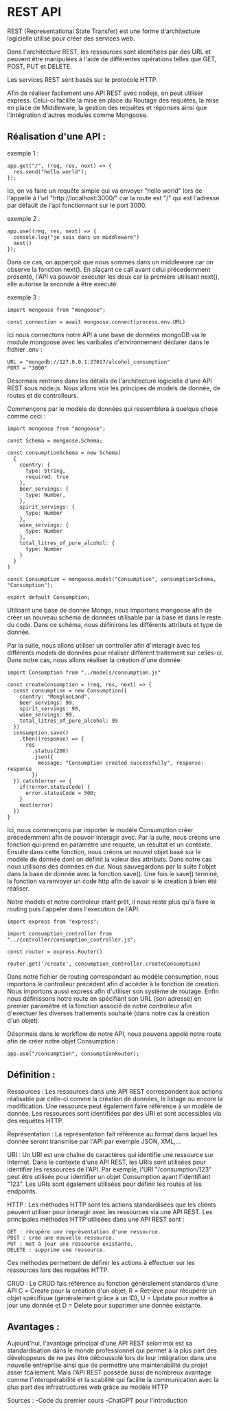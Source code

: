 # REST API
REST (Representational State Transfer) est une forme d'architecture logicielle utilisé pour créer des services web.

Dans l'architecture REST, les ressources sont identifiées par des URL et peuvent être manipulées à l'aide de différentes opérations telles que GET, POST, PUT et DELETE.

Les services REST sont basés sur le protocole HTTP.

Afin de réaliser facilement une API REST avec nodejs, on peut utiliser express. Celui-ci facilite la mise en place du Routage des requêtes, la mise en place de Middleware, la gestion des requêtes et réponses ainsi que l'intégration d'autres modules comme Mongoose.

## Réalisation d'une API :

exemple 1 : 
```
app.get("/", (req, res, next) => {
  res.send("hello world");
});
```
Ici, on va faire un requête simple qui va envoyer "hello world" lors de l'appelle à l'url "http://localhost:3000/" car la route est "/" qui est l'adresse par défault de l'api fonctionnant sur le port 3000.

exemple 2 : 
```
app.use((req, res, next) => {
  console.log("je suis dans un middleware")
  next()
});
```
Dans ce cas, on apperçoit que nous sommes dans un middleware car on observe la fonction next(). En plaçant ce call avant celui précedemment présenté, l'API va pouvoir executer les deux car la première utilisant next(), elle autorise la seconde à être executé.

exemple 3 : 
```
import mongoose from "mongoose";

const connection = await mongoose.connect(process.env.URL)
```
Ici nous connectons notre API à une base de données mongoDB via le module mongoose avec les varibales d'environnement déclarer dans le fichier .env : 
```
URL = "mongodb://127.0.0.1:27017/alcohol_consumption"
PORT = "3000"
```
Désormais rentrons dans les détails de l'architecture logicielle d'une API REST sous node.js. Nous allons voir les principes de models de donnée, de routes et de controlleurs.

Commençons par le modèle de données qui ressemblera à quelque chose comme ceci : 
```
import mongoose from "mongoose";

const Schema = mongoose.Schema;

const consumptionSchema = new Schema(
  {
    country: {
      type: String,
      required: true
    },
    beer_servings: {
      type: Number,
    },
    spirit_servings: {
      type: Number
    },
    wine_servings: {
      type: Number
    },
    total_litres_of_pure_alcohol: {
      type: Number
    }
  }
)

const Consumption = mongoose.model("Consumption", consumptionSchema, "Consumption");

export default Consumption;
```
Utilisant une base de donnée Mongo, nous importons mongoose afin de créer un nouveau schéma de données utilisable par la base et dans le reste du code. Dans ce schéma, nous définirons les différents attributs et type de donnée.

Par la suite, nous allons utiliser un controller afin d'interagir avec les différents models de données pour réaliser différent traitement sur celles-ci. Dans notre cas, nous allons réaliser la création d'une donnée.
```
import Consumption from "../models/consumption.js"

const createConsumption = (req, res, next) => {
  const consumption = new Consumption({
    country: "MonglooLand",
    beer_servings: 99,
    spirit_servings: 99,
    wine_servings: 99,
    total_litres_of_pure_alcohol: 99
  })
  consumption.save()
    .then((response) => {
      res
        .status(200)
        .json({
          message: "Consumption created successfully", response: response
        })
  }).catch(error => {
    if(!error.statusCode) {
      error.statusCode = 500;
    }
    next(error)
  })
}
```

Ici, nous commençons par importer le modèle Consumption créer précedemment afin de pouvoir interagir avec. Par la suite, nous créons une fonction qui prend en paramètre une requete, un resultat et un contexte. Ensuite dans cette fonction, nous créons un nouvel objet basé sur le modèle de donnée dont on définit la valeur des attributs. Dans notre cas nous utilisons des données en dur. Nous sauvegardons par la suite l'objet dans la base de donnée avec la fonction save(). Une fois le save() terminé, la fonction va renvoyer un code http afin de savoir si le creation à bien été réaliser.

Notre models et notre controleur etant prêt, il nous reste plus qu'a faire le routing puis l'appeler dans l'execution de l'API.
```
import express from "express";

import consumption_controller from "../controller/consumption_controller.js";

const router = express.Router()

router.get('/create', consumption_controller.createConsumption)
```
Dans notre fichier de routing correspondant au modèle consumption, nous importons le controlleur précédent afin d'accéder à la fonction de creation. Nous importons aussi express afin d'utiliser son système de routage.
Enfin nous définissons notre route en spécifiant son URL (son adresse) en premier paramètre et la fonction associé de notre controlleur afin d'exectuer les diverses traitements souhaité (dans notre cas la création d'un objet).

Désormais dans le workflow de notre API, nous pouvons appelé notre route afin de créer notre objet Consumption : 
```
app.use("/consumption", consumptionRouter);
```

## Définition :
  Ressources : Les ressources dans une API REST correspondent aux actions réalisable par celle-ci comme la création de données, le listage ou encore la modification. Une ressource peut également faire référence à un modèle de donnée. Les ressources sont identifiées par des URI et sont accessibles via des requêtes HTTP.
  
  Représentation : La représentation fait référence au format dans laquel les donnée seront transmise par l'API par exemple JSON, XML,...
  
  URI : Un URI est une chaîne de caractères qui identifie une ressource sur Internet. Dans le contexte d'une API REST, les URIs sont utilisées pour identifier les ressources de l'API. Par exemple, l'URI "/consumption/123" peut être utilisée pour identifier un objet Consumption ayant l'identifiant "123". Les URIs sont également utilisées pour définir les routes et les endpoints.  

  HTTP : Les méthodes HTTP sont les actions standardisées que les clients peuvent utiliser pour interagir avec les ressources via une API REST. Les principales méthodes HTTP utilisées dans une API REST sont :

    GET : récupère une représentation d'une ressource. 
    POST : crée une nouvelle ressource. 
    PUT : met à jour une ressource existante.
    DELETE : supprime une ressource.
    
  Ces méthodes permettent de définir les actions à effectuer sur les ressources lors des requêtes HTTP.
  
  CRUD : Le CRUD fais référence au fonction généralement standards d'une API C = Create pour la création d'un objet, R = Retrieve pour récupérer un objet spécifique (généralement grâce à un ID), U = Update pour mettre à jour une donnée et D = Delete pour supprimer une donnée existante.
  
## Avantages :

Aujourd'hui, l'avantage principal d'une API REST selon moi est sa standardisation dans le monde professionnel qui permet à la plus part des développeurs de ne pas être déboussolé lors de leur intégration dans une nouvelle entreprise ainsi que de permettre une maintenabilité du projet asser fcailement. Mais l'API REST possède aussi de nombreux avantage comme l'interopérabilité et la scabilité qui facilite la communication avec la plus part des infrastructures web grâce au modèle HTTP

Sources : 
-Code du premier cours
-ChatGPT pour l'introduction